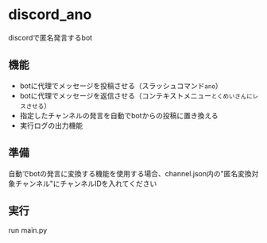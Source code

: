 # discord_ano
discordで匿名発言するbot

## 機能
- botに代理でメッセージを投稿させる（スラッシュコマンド`ano`）
- botに代理でメッセージを返信させる（コンテキストメニュー`とくめいさんにレスさせる`）
- 指定したチャンネルの発言を自動でbotからの投稿に置き換える
- 実行ログの出力機能

## 準備
自動でbotの発言に変換する機能を使用する場合、channel.json内の"匿名変換対象チャンネル"にチャンネルIDを入れてください

## 実行
run main.py
